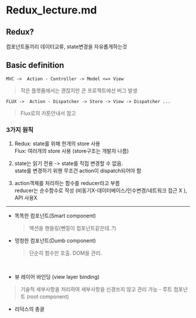 # Redux_lecture.md

## Redux?
컴포넌트들끼리 데이터교류, state변경을 자유롭게하는것

## Basic definition
  ```MVC ->  Action - Controller -> Model <=> View```
  > 작은 플랫폼에서는 괜찮지만 큰 프로젝트에선 버그 발생
  
  ```FLUX ->  Action - Dispatcher -> Store -> View -> Dispatcher ...```
  > Flux로의 카툰안내서 참고

### 3가지 원칙
1. Redux: state를 위해 한개의 store 사용<br/>
Flux: 여러개의 store 사용 (store구조는 개발자 나름)

2. state는 읽기 전용 -> state를 직접 변경할 수 없음.<br/>
state를 변경하기 위핸 무조건 action이 dispatch되어야 함

3. action객체를 처리하는 함수를 reducer라고 부름<br/>
reducer는 순수함수로 작성 (비동기X-데이터베이스/인수변경/네트워크 접근 X ), API 사용X

------------------------------------

* 똑똑한 컴포넌트(Smart component)
  > 액션을 핸들링(뺀질이 컴포넌트같은데..?)
* 멍청한 컴포넌트(Dumb component)
  > 단순히 함수만 호출. DOM을 관리.
<br />

* 뷰 레이어 바인딩 (view layer binding)
> 기술적 세부사항을 처리하여 세부사항을 신경쓰지 않고 관리 가능 - 루트 컴포넌트 (root component)

* 리덕스의 총괄

